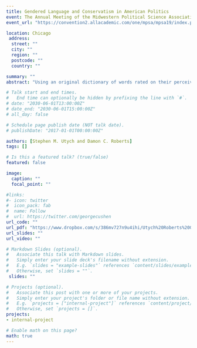 ```yaml
---
title: Gendered Language and Conservatism in American Politics
event: The Annual Meeting of the Midwestern Political Science Association 2019
event_url: "https://convention2.allacademic.com/one/mpsa/mpsa19/index.php?cmd=Online+Program+View+Paper&selected_paper_id=1473694&PHPSESSID=guvbpdkpfvb1tkhl15hn87s5q7"

location: Chicago
 address: 
  street: ""
  city: ""
  region: ""
  postcode: ""
  country: ""

summary: ""
abstract: "Using an original dictionary of words rated on their perceived masculinity and femininity, we conduct multiple experimental studies to test the effects of masculine and feminine language on political attitudes."

# Talk start and end times.
#   End time can optionally be hidden by prefixing the line with `#`.
# date: "2030-06-01T13:00:00Z"
# date_end: "2030-06-01T15:00:00Z"
# all_day: false

# Schedule page publish date (NOT talk date).
# publishDate: "2017-01-01T00:00:00Z"

authors: [Stephen M. Utych and Damon C. Roberts]
tags: []

# Is this a featured talk? (true/false)
featured: false

image:
  caption: ""
  focal_point: ""

#links:
#- icon: twitter
#  icon_pack: fab
#  name: Follow
#  url: https://twitter.com/georgecushen
url_code: ""
url_pdf: "https://www.dropbox.com/s/386mv727n9u4ihi/Utych%20Roberts%20Gendered%20Language%20MPSA%20presentation.pdf?dl=0"
url_slides: ""
url_video: ""

# Markdown Slides (optional).
#   Associate this talk with Markdown slides.
#   Simply enter your slide deck's filename without extension.
#   E.g. `slides = "example-slides"` references `content/slides/example-slides.md`.
#   Otherwise, set `slides = ""`.
 slides: ""

# Projects (optional).
#   Associate this post with one or more of your projects.
#   Simply enter your project's folder or file name without extension.
#   E.g. `projects = ["internal-project"]` references `content/project/deep-learning/index.md`.
#   Otherwise, set `projects = []`.
projects:
- internal-project

# Enable math on this page?
math: true
---
```

